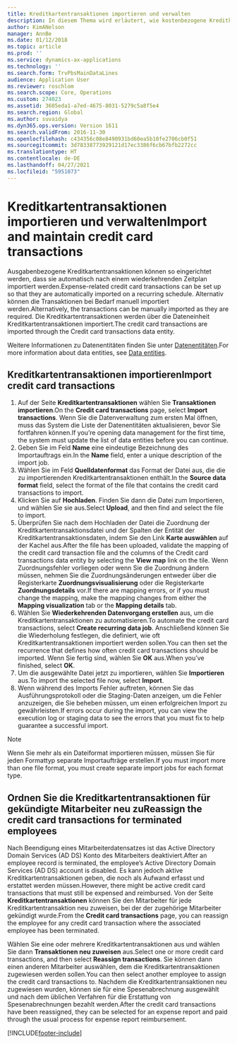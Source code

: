 ```yaml
---
title: Kreditkartentransaktionen importieren und verwalten
description: In diesem Thema wird erläutert, wie kostenbezogene Kreditkartentransaktionen importiert und verwaltet werden. Diese Transaktionen können so eingerichtet werden, dass sie automatisch nach einem wiederkehrenden Zeitplan importiert werden, oder sie können bei Bedarf manuell importiert werden.
author: KimANelson
manager: AnnBe
ms.date: 01/12/2018
ms.topic: article
ms.prod: ''
ms.service: dynamics-ax-applications
ms.technology: ''
ms.search.form: TrvPbsMainDataLines
audience: Application User
ms.reviewer: roschlom
ms.search.scope: Core, Operations
ms.custom: 274023
ms.assetid: 3605eda1-a7ed-4675-8031-5279c5a8f5e4
ms.search.region: Global
ms.author: suvaidya
ms.dyn365.ops.version: Version 1611
ms.search.validFrom: 2016-11-30
ms.openlocfilehash: c434356c08e8490931bd60ea5b10fe2706cb0f51
ms.sourcegitcommit: 3d78338773929121d17ec3386f6cb67bfb2272cc
ms.translationtype: HT
ms.contentlocale: de-DE
ms.lasthandoff: 04/27/2021
ms.locfileid: "5951073"
---
```

# <a name="import-and-maintain-credit-card-transactions"></a><span data-ttu-id="9ef9d-104">Kreditkartentransaktionen importieren und verwalten</span><span class="sxs-lookup"><span data-stu-id="9ef9d-104">Import and maintain credit card transactions</span></span>

<span data-ttu-id="9ef9d-105">Ausgabenbezogene Kreditkartentransaktionen können so eingerichtet werden, dass sie automatisch nach einem wiederkehrenden Zeitplan importiert werden.</span><span class="sxs-lookup"><span data-stu-id="9ef9d-105">Expense-related credit card transactions can be set up so that they are automatically imported on a recurring schedule.</span></span> <span data-ttu-id="9ef9d-106">Alternativ können die Transaktionen bei Bedarf manuell importiert werden.</span><span class="sxs-lookup"><span data-stu-id="9ef9d-106">Alternatively, the transactions can be manually imported as they are required.</span></span> <span data-ttu-id="9ef9d-107">Die Kreditkartentransaktionen werden über die Dateneinheit Kreditkartentransaktionen importiert.</span><span class="sxs-lookup"><span data-stu-id="9ef9d-107">The credit card transactions are imported through the Credit card transactions data entity.</span></span>

<span data-ttu-id="9ef9d-108">Weitere Informationen zu Datenentitäten finden Sie unter [Datenentitäten](/dynamics365/fin-ops-core/dev-itpro/data-entities/data-entities).</span><span class="sxs-lookup"><span data-stu-id="9ef9d-108">For more information about data entities, see [Data entities](/dynamics365/fin-ops-core/dev-itpro/data-entities/data-entities).</span></span>

## <a name="import-credit-card-transactions"></a><span data-ttu-id="9ef9d-109">Kreditkartentransaktionen importieren</span><span class="sxs-lookup"><span data-stu-id="9ef9d-109">Import credit card transactions</span></span>

1. <span data-ttu-id="9ef9d-110">Auf der Seite **Kreditkartentransaktionen** wählen Sie **Transaktionen importieren**.</span><span class="sxs-lookup"><span data-stu-id="9ef9d-110">On the **Credit card transactions** page, select **Import transactions**.</span></span> <span data-ttu-id="9ef9d-111">Wenn Sie die Datenverwaltung zum ersten Mal öffnen, muss das System die Liste der Datenentitäten aktualisieren, bevor Sie fortfahren können.</span><span class="sxs-lookup"><span data-stu-id="9ef9d-111">If you’re opening data management for the first time, the system must update the list of data entities before you can continue.</span></span>
2. <span data-ttu-id="9ef9d-112">Geben Sie im Feld **Name** eine eindeutige Bezeichnung des Importauftrags ein.</span><span class="sxs-lookup"><span data-stu-id="9ef9d-112">In the **Name** field, enter a unique description of the import job.</span></span>
3. <span data-ttu-id="9ef9d-113">Wählen Sie im Feld **Quelldatenformat** das Format der Datei aus, die die zu importierenden Kreditkartentransaktionen enthält.</span><span class="sxs-lookup"><span data-stu-id="9ef9d-113">In the **Source data format** field, select the format of the file that contains the credit card transactions to import.</span></span>
4. <span data-ttu-id="9ef9d-114">Klicken Sie auf **Hochladen**. Finden Sie dann die Datei zum Importieren, und wählen Sie sie aus.</span><span class="sxs-lookup"><span data-stu-id="9ef9d-114">Select **Upload**, and then find and select the file to import.</span></span>
5. <span data-ttu-id="9ef9d-115">Überprüfen Sie nach dem Hochladen der Datei die Zuordnung der Kreditkartentransaktionsdatei und der Spalten der Entität der Kreditkartentransaktionsdaten, indem Sie den Link **Karte auswählen** auf der Kachel aus.</span><span class="sxs-lookup"><span data-stu-id="9ef9d-115">After the file has been uploaded, validate the mapping of the credit card transaction file and the columns of the Credit card transactions data entity by selecting the **View map** link on the tile.</span></span> <span data-ttu-id="9ef9d-116">Wenn Zuordnungsfehler vorliegen oder wenn Sie die Zuordnung ändern müssen, nehmen Sie die Zuordnungsänderungen entweder über die Registerkarte **Zuordnungsvisualisierung** oder die Registerkarte **Zuordnungsdetails** vor.</span><span class="sxs-lookup"><span data-stu-id="9ef9d-116">If there are mapping errors, or if you must change the mapping, make the mapping changes from either the **Mapping visualization** tab or the **Mapping details** tab.</span></span>
6. <span data-ttu-id="9ef9d-117">Wählen Sie **Wiederkehrenden Datenvorgang erstellen** aus, um die Kreditkartentransaktionen zu automatisieren.</span><span class="sxs-lookup"><span data-stu-id="9ef9d-117">To automate the credit card transactions, select **Create recurring data job**.</span></span> <span data-ttu-id="9ef9d-118">Anschließend können Sie die Wiederholung festlegen, die definiert, wie oft Kreditkartentransaktionen importiert werden sollen.</span><span class="sxs-lookup"><span data-stu-id="9ef9d-118">You can then set the recurrence that defines how often credit card transactions should be imported.</span></span> <span data-ttu-id="9ef9d-119">Wenn Sie fertig sind, wählen Sie **OK** aus.</span><span class="sxs-lookup"><span data-stu-id="9ef9d-119">When you’ve finished, select **OK**.</span></span>
7. <span data-ttu-id="9ef9d-120">Um die ausgewählte Datei jetzt zu importieren, wählen Sie **Importieren** aus.</span><span class="sxs-lookup"><span data-stu-id="9ef9d-120">To import the selected file now, select **Import**.</span></span>
8. <span data-ttu-id="9ef9d-121">Wenn während des Imports Fehler auftreten, können Sie das Ausführungsprotokoll oder die Staging-Daten anzeigen, um die Fehler anzuzeigen, die Sie beheben müssen, um einen erfolgreichen Import zu gewährleisten.</span><span class="sxs-lookup"><span data-stu-id="9ef9d-121">If errors occur during the import, you can view the execution log or staging data to see the errors that you must fix to help guarantee a successful import.</span></span>

> [!NOTE]
> <span data-ttu-id="9ef9d-122">Wenn Sie mehr als ein Dateiformat importieren müssen, müssen Sie für jeden Formattyp separate Importaufträge erstellen.</span><span class="sxs-lookup"><span data-stu-id="9ef9d-122">If you must import more than one file format, you must create separate import jobs for each format type.</span></span>

## <a name="reassign-the-credit-card-transactions-for-terminated-employees"></a><span data-ttu-id="9ef9d-123">Ordnen Sie die Kreditkartentransaktionen für gekündigte Mitarbeiter neu zu</span><span class="sxs-lookup"><span data-stu-id="9ef9d-123">Reassign the credit card transactions for terminated employees</span></span>

<span data-ttu-id="9ef9d-124">Nach Beendigung eines Mitarbeiterdatensatzes ist das Active Directory Domain Services (AD DS) Konto des Mitarbeiters deaktiviert.</span><span class="sxs-lookup"><span data-stu-id="9ef9d-124">After an employee record is terminated, the employee’s Active Directory Domain Services (AD DS) account is disabled.</span></span> <span data-ttu-id="9ef9d-125">Es kann jedoch aktive Kreditkartentransaktionen geben, die noch als Aufwand erfasst und erstattet werden müssen.</span><span class="sxs-lookup"><span data-stu-id="9ef9d-125">However, there might be active credit card transactions that must still be expensed and reimbursed.</span></span> <span data-ttu-id="9ef9d-126">Von der Seite **Kreditkartentransaktionen** können Sie den Mitarbeiter für jede Kreditkartentransaktion neu zuweisen, bei der der zugehörige Mitarbeiter gekündigt wurde.</span><span class="sxs-lookup"><span data-stu-id="9ef9d-126">From the **Credit card transactions** page, you can reassign the employee for any credit card transaction where the associated employee has been terminated.</span></span>

<span data-ttu-id="9ef9d-127">Wählen Sie eine oder mehrere Kreditkartentransaktionen aus und wählen Sie dann **Transaktionen neu zuweisen** aus.</span><span class="sxs-lookup"><span data-stu-id="9ef9d-127">Select one or more credit card transactions, and then select **Reassign transactions**.</span></span> <span data-ttu-id="9ef9d-128">Sie können dann einen anderen Mitarbeiter auswählen, dem die Kreditkartentransaktionen zugewiesen werden sollen.</span><span class="sxs-lookup"><span data-stu-id="9ef9d-128">You can then select another employee to assign the credit card transactions to.</span></span> <span data-ttu-id="9ef9d-129">Nachdem die Kreditkartentransaktionen neu zugewiesen wurden, können sie für eine Spesenabrechnung ausgewählt und nach dem üblichen Verfahren für die Erstattung von Spesenabrechnungen bezahlt werden.</span><span class="sxs-lookup"><span data-stu-id="9ef9d-129">After the credit card transactions have been reassigned, they can be selected for an expense report and paid through the usual process for expense report reimbursement.</span></span>


[!INCLUDE[footer-include](../includes/footer-banner.md)]